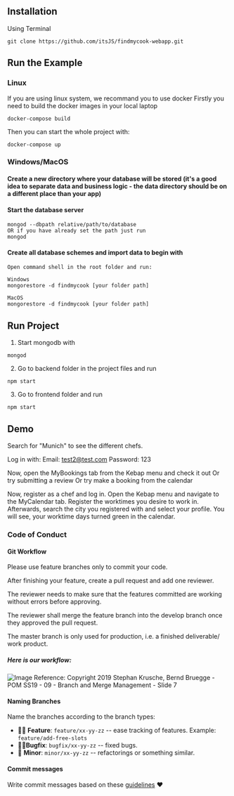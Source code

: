 ## Installation
Using Terminal

`git clone https://github.com/itsJS/findmycook-webapp.git`

## Run the Example

### Linux
If you are using linux system, we recommand you to use docker
Firstly you need to build the docker images in your local laptop

`docker-compose build`

Then you can start the whole project with:

`docker-compose up`


### Windows/MacOS
#### Create a new directory where your database will be stored (it's a good idea to separate data and business logic - the data directory should be on a different place than your app)
#### Start the database server
```
mongod --dbpath relative/path/to/database
OR if you have already set the path just run
mongod
```
#### Create all database schemes and import data to begin with
```
Open command shell in the root folder and run: 

Windows
mongorestore -d findmycook [your folder path]

MacOS
mongorestore -d findmycook [your folder path]
```

## Run Project

1) Start mongodb with
```
mongod
```

2) Go to backend folder in the project files and run
```
npm start
```

3) Go to frontend folder and run
```
npm start
```
## Demo
Search for "Munich" to see the different chefs.

Log in with: 
Email: test2@test.com
Password: 123 

Now, open the MyBookings tab from the Kebap menu and check it out
Or try submitting a review
Or try make a booking from the calendar

Now, register as a chef and log in. Open the Kebap menu and navigate to the MyCalendar tab.
Register the worktimes you desire to work in. Afterwards, search the city you registered with and select your profile. 
You will see, your worktime days turned green in the calendar.

### Code of Conduct

#### Git Workflow
Please use feature branches only to commit your code. 

After finishing your feature, create a pull request and add one reviewer.

The reviewer needs to make sure that the features committed are working without errors before approving.

The reviewer shall merge the feature branch into the develop branch once they approved the pull request.

The master branch is only used for production, i.e. a finished deliverable/ work product.

##### Here is our workflow:

![Image](git_workflow.png?raw=true)
Reference: Copyright 2019 Stephan Krusche, Bernd Bruegge - POM SS19 - 09 - Branch and Merge Management - Slide 7

#### Naming Branches
Name the branches according to the branch types:
- 👨‍🎨 **Feature**: `feature/xx-yy-zz` -- ease tracking of features. Example: `feature/add-free-slots`
- 🧙‍♀️**Bugfix**: `bugfix/xx-yy-zz` -- fixed bugs.
- 👶 **Minor**: `minor/xx-yy-zz` -- refactorings or something similar.

#### Commit messages
Write commit messages based on these [guidelines](https://chris.beams.io/posts/git-commit/) ❤
